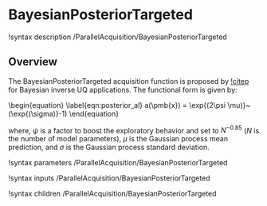 # BayesianPosteriorTargeted

!syntax description /ParallelAcquisition/BayesianPosteriorTargeted

## Overview

The BayesianPosteriorTargeted acquisition function is proposed by [!citep](Gammal2023al) for Bayesian inverse UQ applications. The functional form is given by:

\begin{equation}
    \label{eqn:posterior_al}
    a(\pmb{x}) = \exp{(2\psi \mu)}~(\exp{(\sigma)}-1)
\end{equation}

where, $\psi$ is a factor to boost the exploratory behavior and set to $N^{-0.85}$ ($N$ is the number of model parameters), $\mu$ is the Gaussian process mean prediction, and $\sigma$ is the Gaussian process standard deviation.

!syntax parameters /ParallelAcquisition/BayesianPosteriorTargeted

!syntax inputs /ParallelAcquisition/BayesianPosteriorTargeted

!syntax children /ParallelAcquisition/BayesianPosteriorTargeted
